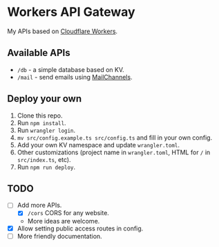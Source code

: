 # Workers API Gateway

My APIs based on [Cloudflare Workers](https://workers.cloudflare.com/).

## Available APIs

* `/db` - a simple database based on KV.
* `/mail` - send emails using [MailChannels](https://mailchannels.com/).

## Deploy your own

1. Clone this repo.
2. Run `npm install`.
3. Run `wrangler login`.
4. `mv src/config.example.ts src/config.ts` and fill in your own config.
5. Add your own KV namespace and update `wrangler.toml`.
6. Other customizations (project name in `wrangler.toml`, HTML for `/` in `src/index.ts`, etc).
7. Run `npm run deploy`.

## TODO

* [ ] Add more APIs.
    * [x] `/cors` CORS for any website.
    * More ideas are welcome.
* [x] Allow setting public access routes in config.
* [ ] More friendly documentation.
